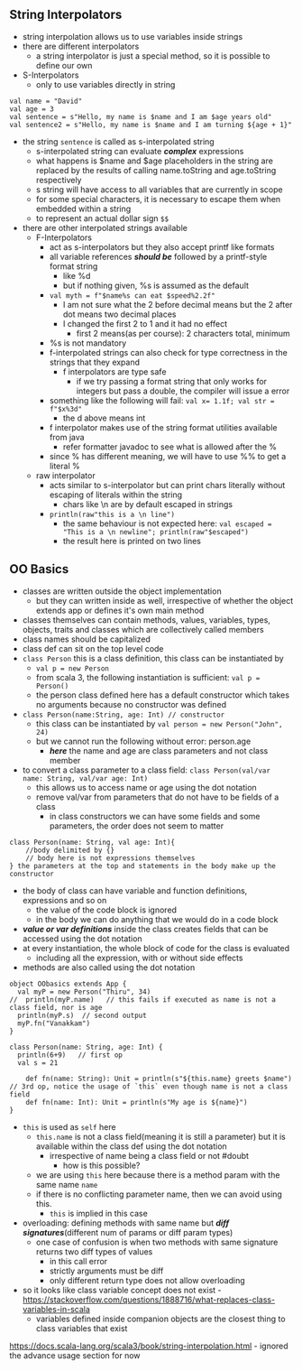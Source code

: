 ## String Interpolators
- string interpolation allows us to use variables inside strings
- there are different interpolators
	- a string interpolator is just a special method, so it is possible to define our own
- S-Interpolators
	- only to use variables directly in string
```
val name = "David"
val age = 3
val sentence = s"Hello, my name is $name and I am $age years old"
val sentence2 = s"Hello, my name is $name and I am turning ${age + 1}"
```
- the string `sentence` is called as s-interpolated string
	- s-interpolated string can evaluate ***complex*** expressions
	- what happens is $name and $age placeholders in the string are replaced by the results of calling name.toString and age.toString respectively
	- s string will have access to all variables that are currently in scope
	- for some special characters, it is necessary to escape them when embedded within a string
	- to represent an actual dollar sign `$$`
- there are other interpolated strings available
	- F-Interpolators
		- act as s-interpolators but they also accept printf like formats
		- all variable references ***should be*** followed by a printf-style format string
			- like %d
			- but if nothing given, %s is assumed as the default
		- `val myth = f"$name%s can eat $speed%2.2f"`
			- I am not sure what the 2 before decimal means but the 2 after dot means two decimal places
			- I changed the first 2 to 1 and it had no effect
				- first 2 means(as per course): 2 characters total, minimum 
		- %s is not mandatory
		- f-interpolated strings can also check for type correctness in the strings that they expand
			- f interpolators are type safe
				- if we try passing a format string that only works for integers but pass a double, the compiler will issue a error
		- something like the following will fail: `val x= 1.1f; val str = f"$x%3d"`
			- the d above means int
		- f interpolator makes use of the string format utilities available from java
			- refer formatter javadoc to see what is allowed after the \%
		- since % has different meaning, we will have to use \%% to get a literal %
	- raw interpolator
		- acts similar to s-interpolator but can print chars literally without escaping of literals within the string
			- chars like \\n are by default escaped in strings
		- `println(raw"this is a \n line")`
			- the same behaviour is not expected here: `val escaped = "This is a \n newline"; println(raw"$escaped")`
			- the result here is printed on two lines


## OO Basics
- classes are written outside the object implementation
	- but they can written inside as well, irrespective of whether the object extends app or defines it's own main method
- classes themselves can contain methods, values, variables, types, objects, traits and classes which are collectively called members
- class names should be capitalized
- class def can sit on the top level code
- `class Person`  this is a class definition, this class can be instantiated by
	- `val p = new Person`
	- from scala 3, the following instantiation is sufficient: `val p = Person()`
	- the person class defined here has a default constructor which takes no arguments because no constructor was defined
- `class Person(name:String, age: Int) // constructor`
	- this class can be instantiated by `val person = new Person("John", 24)`
	- but we cannot run the following without error: person.age
		- ***here*** the name and age are class parameters and not class member
- to convert a class parameter to a class field: `class Person(val/var name: String, val/var age: Int)`
	- this allows us to access name or age using the dot notation
	- remove val/var from parameters that do not have to be fields of a class
		- in class constructors we can have some fields and some parameters, the order does not seem to matter
```
class Person(name: String, val age: Int){
	//body delimited by {}
	// body here is not expressions themselves
} the parameters at the top and statements in the body make up the constructor
```
- the body of class can have variable and function definitions, expressions and so on
	- the value of the code block is ignored
	- in the body we can do anything that we would do in a code block
- ***value or var definitions*** inside the class creates fields that can be accessed using the dot notation
- at every instantiation, the whole block of code for the class is evaluated
	- including all the expression, with or without side effects
- methods are also called using the dot notation
```
object OObasics extends App {  
  val myP = new Person("Thiru", 34)  
//  println(myP.name)   // this fails if executed as name is not a class field, nor is age
  println(myP.s)  // second output
  myP.fn("Vanakkam")  
}  
  
class Person(name: String, age: Int) {  
  println(6+9)   // first op
  val s = 21  
  
    def fn(name: String): Unit = println(s"${this.name} greets $name") // 3rd op, notice the usage of `this` even though name is not a class field
    def fn(name: Int): Unit = println(s"My age is ${name}")
}
```
- `this` is used as `self` here
	- `this.name` is not a class field(meaning it is still a parameter) but it is available within the class def using the dot notation
		- irrespective of name being a class field or not #doubt
			- how is this possible?
	- we are using `this` here because there is a method param with the same name `name`
	- if there is no conflicting parameter name, then we can avoid using this.
		- `this` is implied in this case
- overloading: defining methods with same name but ***diff signatures***(different num of params or diff param types)
	- one case of confusion is when two methods with same signature returns two diff types of values
		- in this call error
		- strictly arguments must be diff
		- only different return type does not allow overloading
- so it looks like class variable concept does not exist - https://stackoverflow.com/questions/1888716/what-replaces-class-variables-in-scala
	- variables defined inside companion objects are the closest thing to class variables that exist

https://docs.scala-lang.org/scala3/book/string-interpolation.html - ignored the advance usage section for now
